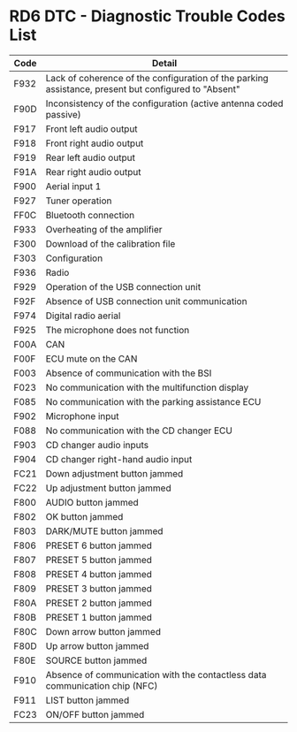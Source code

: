 # RD6 DTC - Diagnostic Trouble Codes List

| Code | Detail |
| - | - |
| F932 | Lack of coherence of the configuration of the parking assistance, present but configured to "Absent" |
| F90D | Inconsistency of the configuration (active antenna coded passive) |
| F917 | Front left audio output |
| F918 | Front right audio output |
| F919 | Rear left audio output |
| F91A | Rear right audio output |
| F900 | Aerial input 1 |
| F927 | Tuner operation |
| FF0C | Bluetooth connection |
| F933 | Overheating of the amplifier |
| F300 | Download of the calibration file |
| F303 | Configuration |
| F936 | Radio |
| F929 | Operation of the USB connection unit |
| F92F | Absence of USB connection unit communication |
| F974 | Digital radio aerial |
| F925 | The microphone does not function |
| F00A | CAN |
| F00F | ECU mute on the CAN |
| F003 | Absence of communication with the BSI |
| F023 | No communication with the multifunction display |
| F085 | No communication with the parking assistance ECU |
| F902 | Microphone input |
| F088 | No communication with the CD changer ECU |
| F903 | CD changer audio inputs |
| F904 | CD changer right-hand audio input |
| FC21 | Down adjustment button jammed |
| FC22 | Up adjustment button jammed |
| F800 | AUDIO button jammed |
| F802 | OK button jammed |
| F803 | DARK/MUTE button jammed |
| F806 | PRESET 6 button jammed |
| F807 | PRESET 5 button jammed |
| F808 | PRESET 4 button jammed |
| F809 | PRESET 3 button jammed |
| F80A | PRESET 2 button jammed |
| F80B | PRESET 1 button jammed |
| F80C | Down arrow button jammed |
| F80D | Up arrow button jammed |
| F80E | SOURCE button jammed |
| F910 | Absence of communication with the contactless data communication chip (NFC) |
| F911 | LIST button jammed |
| FC23 | ON/OFF button jammed |
